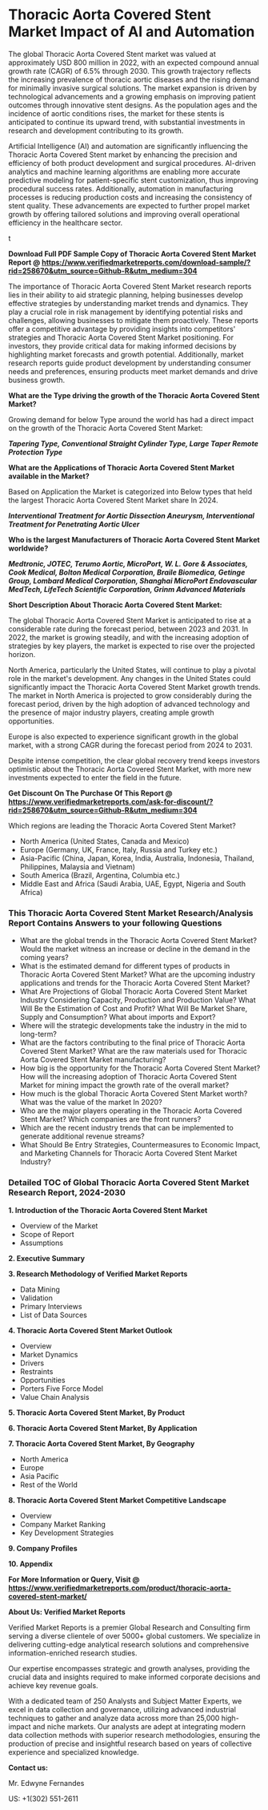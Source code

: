 <meta name="title" content="Global Thoracic Aorta Covered Stent Market Impact of AI and Automation"><meta name="description" content="The global Thoracic Aorta Covered Stent market was valued at approximately USD 800 million in 2022, with an expected compound annual growth rate (CAGR) of 6.5% through"><meta name="title" content="Thoracic Aorta Covered Stent Market Size, Share, Scope, Trends, Growth, Opportunities, Analysis, Forecast"><h1>Thoracic Aorta Covered Stent Market Impact of AI and Automation</h1><p>The global Thoracic Aorta Covered Stent market was valued at approximately USD 800 million in 2022, with an expected compound annual growth rate (CAGR) of 6.5% through 2030. This growth trajectory reflects the increasing prevalence of thoracic aortic diseases and the rising demand for minimally invasive surgical solutions. The market expansion is driven by technological advancements and a growing emphasis on improving patient outcomes through innovative stent designs. As the population ages and the incidence of aortic conditions rises, the market for these stents is anticipated to continue its upward trend, with substantial investments in research and development contributing to its growth.</p><p>Artificial Intelligence (AI) and automation are significantly influencing the Thoracic Aorta Covered Stent market by enhancing the precision and efficiency of both product development and surgical procedures. AI-driven analytics and machine learning algorithms are enabling more accurate predictive modeling for patient-specific stent customization, thus improving procedural success rates. Additionally, automation in manufacturing processes is reducing production costs and increasing the consistency of stent quality. These advancements are expected to further propel market growth by offering tailored solutions and improving overall operational efficiency in the healthcare sector.</p>t</p><p id="" class=""><strong>Download Full PDF Sample Copy of Thoracic Aorta Covered Stent Market Report @ <a href="https://www.verifiedmarketreports.com/download-sample/?rid=258670&utm_source=Github-R&utm_medium=304" target="_blank">https://www.verifiedmarketreports.com/download-sample/?rid=258670&utm_source=Github-R&utm_medium=304</a></strong></p><p>The importance of&nbsp;Thoracic Aorta Covered Stent Market research reports lies in their ability to aid strategic planning, helping businesses develop effective strategies by understanding market trends and dynamics. They play a crucial role in risk management by identifying potential risks and challenges, allowing businesses to mitigate them proactively. These reports offer a competitive advantage by providing insights into competitors' strategies and Thoracic Aorta Covered Stent Market positioning. For investors, they provide critical data for making informed decisions by highlighting market forecasts and growth potential. Additionally, market research reports guide product development by understanding consumer needs and preferences, ensuring products meet market demands and drive business growth.</p><p><strong>What are the&nbsp;Type driving the growth of the Thoracic Aorta Covered Stent Market?</strong></p><p id="" class="">Growing demand for below Type around the world has had a direct impact on the growth of the Thoracic Aorta Covered Stent Market:</p><em><strong>Tapering Type, Conventional Straight Cylinder Type, Large Taper Remote Protection Type</strong></em></p><strong>What are the&nbsp;Applications&nbsp;of Thoracic Aorta Covered Stent Market available in the Market?</strong></p><p id="" class="">Based on Application the Market is categorized into Below types that held the largest Thoracic Aorta Covered Stent Market share In 2024.</p><em><strong>Interventional Treatment for Aortic Dissection Aneurysm, Interventional Treatment for Penetrating Aortic Ulcer</strong></em></p><strong>Who is the largest Manufacturers of Thoracic Aorta Covered Stent Market worldwide?</strong></p><p><em><strong>Medtronic, JOTEC, Terumo Aortic, MicroPort, W. L. Gore & Associates, Cook Medical, Bolton Medical Corporation, Braile Biomedica, Getinge Group, Lombard Medical Corporation, Shanghai MicroPort Endovascular MedTech, LifeTech Scientific Corporation, Grinm Advanced Materials</strong></em></p><p id="" class=""><strong>Short Description About Thoracic Aorta Covered Stent Market:</strong></p><p>The global Thoracic Aorta Covered Stent Market is anticipated to rise at a considerable rate during the forecast period, between 2023 and 2031. In 2022, the market is growing steadily, and with the increasing adoption of strategies by key players, the market is expected to rise over the projected horizon.</p><p>North America, particularly the United States, will continue to play a pivotal role in the market's development. Any changes in the United States could significantly impact the Thoracic Aorta Covered Stent Market growth trends. The market in North America is projected to grow considerably during the forecast period, driven by the high adoption of advanced technology and the presence of major industry players, creating ample growth opportunities.</p><p>Europe is also expected to experience significant growth in the global market, with a strong CAGR during the forecast period from 2024 to 2031.</p><p>Despite intense competition, the clear global recovery trend keeps investors optimistic about the Thoracic Aorta Covered Stent Market, with more new investments expected to enter the field in the future.</p><p id="" class=""><strong>Get Discount On The Purchase Of This Report @ <a href="https://www.verifiedmarketreports.com/ask-for-discount/?rid=258670&utm_source=Github-R&utm_medium=304" target="_blank">https://www.verifiedmarketreports.com/ask-for-discount/?rid=258670&utm_source=Github-R&utm_medium=304</a></strong></p>Which regions are leading the Thoracic Aorta Covered Stent Market?</p><ul><li>North America (United States, Canada and Mexico)</li><li>Europe (Germany, UK, France, Italy, Russia and Turkey etc.)</li><li>Asia-Pacific (China, Japan, Korea, India, Australia, Indonesia, Thailand, Philippines, Malaysia and Vietnam)</li><li>South America (Brazil, Argentina, Columbia etc.)</li><li>Middle East and Africa (Saudi Arabia, UAE, Egypt, Nigeria and South Africa)</li></ul><h3 id="" class="">This Thoracic Aorta Covered Stent Market Research/Analysis Report Contains Answers to your following Questions</h3><ul><li>What are the global trends in the Thoracic Aorta Covered Stent Market? Would the market witness an increase or decline in the demand in the coming years?</li><li>What is the estimated demand for different types of products in Thoracic Aorta Covered Stent Market? What are the upcoming industry applications and trends for the Thoracic Aorta Covered Stent Market?</li><li>What Are Projections of Global Thoracic Aorta Covered Stent Market Industry Considering Capacity, Production and Production Value? What Will Be the Estimation of Cost and Profit? What Will Be Market Share, Supply and Consumption? What about imports and Export?</li><li>Where will the strategic developments take the industry in the mid to long-term?</li><li>What are the factors contributing to the final price of Thoracic Aorta Covered Stent Market? What are the raw materials used for Thoracic Aorta Covered Stent Market manufacturing?</li><li>How big is the opportunity for the Thoracic Aorta Covered Stent Market? How will the increasing adoption of Thoracic Aorta Covered Stent Market for mining impact the growth rate of the overall market?</li><li>How much is the global Thoracic Aorta Covered Stent Market worth? What was the value of the market In 2020?</li><li>Who are the major players operating in the Thoracic Aorta Covered Stent Market? Which companies are the front runners?</li><li>Which are the recent industry trends that can be implemented to generate additional revenue streams?</li><li>What Should Be Entry Strategies, Countermeasures to Economic Impact, and Marketing Channels for Thoracic Aorta Covered Stent Market Industry?</li></ul><h3 id="" class="">Detailed TOC of Global Thoracic Aorta Covered Stent Market Research Report, 2024-2030</h3><p id="" class=""><strong>1. Introduction of the Thoracic Aorta Covered Stent Market</strong></p><ul><li>Overview of the Market</li><li>Scope of Report</li><li>Assumptions</li></ul><p id="" class=""><strong>2. Executive Summary</strong></p><p id="" class=""><strong>3. Research Methodology of Verified Market Reports</strong></p><ul><li>Data Mining</li><li>Validation</li><li>Primary Interviews</li><li>List of Data Sources</li></ul><p id="" class=""><strong>4. Thoracic Aorta Covered Stent Market Outlook</strong></p><ul><li>Overview</li><li>Market Dynamics</li><li>Drivers</li><li>Restraints</li><li>Opportunities</li><li>Porters Five Force Model</li><li>Value Chain Analysis</li></ul><p id="" class=""><strong>5. Thoracic Aorta Covered Stent Market, By Product</strong></p><p id="" class=""><strong>6. Thoracic Aorta Covered Stent Market, By Application</strong></p><p id="" class=""><strong>7. Thoracic Aorta Covered Stent Market, By Geography</strong></p><ul><li>North America</li><li>Europe</li><li>Asia Pacific</li><li>Rest of the World</li></ul><p id="" class=""><strong>8. Thoracic Aorta Covered Stent Market Competitive Landscape</strong></p><ul><li>Overview</li><li>Company Market Ranking</li><li>Key Development Strategies</li></ul><p id="" class=""><strong>9. Company Profiles</strong></p><p id="" class=""><strong>10. Appendix</strong></p><p id="" class=""><strong>For More Information or Query, Visit @ <a href="https://www.verifiedmarketreports.com/product/thoracic-aorta-covered-stent-market/" target="_blank">https://www.verifiedmarketreports.com/product/thoracic-aorta-covered-stent-market/</a></strong></p><p id="" class=""><strong>About Us: Verified Market Reports</strong></p><p id="" class="">Verified Market Reports is a premier Global Research and Consulting firm serving a diverse clientele of over 5000+ global customers. We specialize in delivering cutting-edge analytical research solutions and comprehensive information-enriched research studies.</p><p id="" class="">Our expertise encompasses strategic and growth analyses, providing the crucial data and insights required to make informed corporate decisions and achieve key revenue goals.</p><p id="" class="">With a dedicated team of 250 Analysts and Subject Matter Experts, we excel in data collection and governance, utilizing advanced industrial techniques to gather and analyze data across more than 25,000 high-impact and niche markets. Our analysts are adept at integrating modern data collection methods with superior research methodologies, ensuring the production of precise and insightful research based on years of collective experience and specialized knowledge.</p><p id="" class=""><strong>Contact us:</strong></p><p id="" class="">Mr. Edwyne Fernandes</p><p id="" class="">US: +1(302) 551-2611</p>